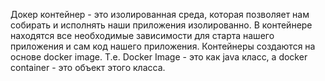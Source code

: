 Докер контейнер - это изолированная среда, которая позволяет нам собирать и исполнять наши приложения изолированно. В контейнере находятся все необходимые зависимости для старта нашего приложения и сам код нашего приложения. Контейнеры создаются на основе docker image. Т.е. Docker Image - это как java класс, а docker container - это объект этого класса.